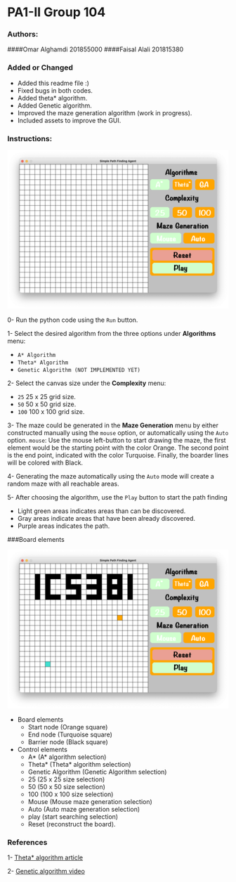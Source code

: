 # PA1-II Group 104

### Authors:
####Omar Alghamdi   201855000
####Faisal Alali    201815380

### Added or Changed
- Added this readme file :)
- Fixed bugs in both codes.
- Added theta* algorithm.
- Added Genetic algorithm.
- Improved the maze generation algorithm (work in progress).
- Included assets to improve the GUI.

### Instructions:
![plot](docs/GUI.png)

0- Run the python code using the `Run` button.

1- Select the desired algorithm from the three options under **Algorithms** menu:
- `A* Algorithm`
- `Theta* Algorithm`
- `Genetic Algorithm (NOT IMPLEMENTED YET)`

2- Select the canvas size under the **Complexity** menu:
- `25` 25 x 25 grid size.
- `50` 50 x 50 grid size.
- `100` 100 x 100 grid size.

3- The maze could be generated in the **Maze Generation** menu by either constructed manually using the `mouse` option, or automatically using the `Auto` option.
`mouse`: Use the mouse left-button to start drawing the maze, the first element would be the starting point with the color Orange.
The second point is the end point, indicated with the color Turquoise.
Finally, the boarder lines will be colored with Black.

4- Generating the maze automatically using the `Auto` mode will create a random maze with all reachable areas.

5- After choosing the algorithm, use the `Play` button to start the path finding
- Light green areas indicates areas than can be discovered.
- Gray areas indicate areas that have been already discovered.
- Purple areas indicates the path.

###Board elements

![plot](docs/GUI-elements.png)
- Board elements
  - Start node (Orange square)
  - End node (Turquoise square)
  - Barrier node (Black square)
- Control elements
  - A* (A* algorithm selection)
  - Theta* (Theta* algorithm selection)
  - Genetic Algorithm (Genetic Algorithm selection)
  - 25 (25 x 25 size selection)
  - 50 (50 x 50 size selection)
  - 100 (100 x 100 size selection)
  - Mouse (Mouse maze generation selection)
  - Auto (Auto maze generation selection)
  - play (start searching selection)
  - Reset (reconstruct the board).

### References
1- [Theta* algorithm article](https://arxiv.org/pdf/1401.3843.pdf)

2- [Genetic algorithm video](https://www.youtube.com/watch?v=uCXm6avugCo)

